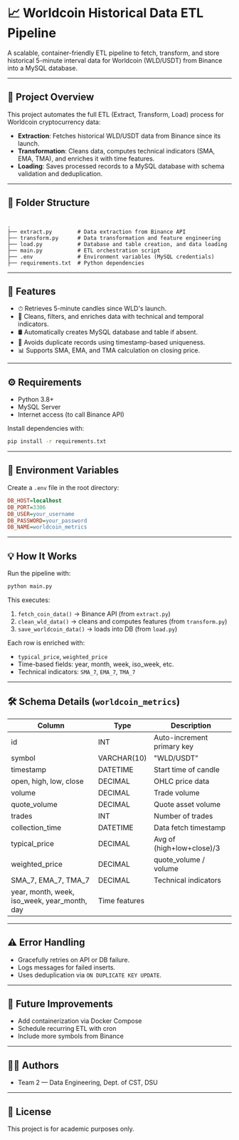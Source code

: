 # 📈 Worldcoin Historical Data ETL Pipeline

A scalable, container-friendly ETL pipeline to fetch, transform, and store historical 5-minute interval data for Worldcoin (WLD/USDT) from Binance into a MySQL database.

---

## 🚀 Project Overview

This project automates the full ETL (Extract, Transform, Load) process for Worldcoin cryptocurrency data:

- **Extraction**: Fetches historical WLD/USDT data from Binance since its launch.
- **Transformation**: Cleans data, computes technical indicators (SMA, EMA, TMA), and enriches it with time features.
- **Loading**: Saves processed records to a MySQL database with schema validation and deduplication.

---

## 📂 Folder Structure

```

.
├── extract.py        # Data extraction from Binance API
├── transform.py      # Data transformation and feature engineering
├── load.py           # Database and table creation, and data loading
├── main.py           # ETL orchestration script
├── .env              # Environment variables (MySQL credentials)
├── requirements.txt  # Python dependencies

````

---

## 🧪 Features

- ⏱ Retrieves 5-minute candles since WLD's launch.
- 🧼 Cleans, filters, and enriches data with technical and temporal indicators.
- 🛢 Automatically creates MySQL database and table if absent.
- 🔄 Avoids duplicate records using timestamp-based uniqueness.
- 📊 Supports SMA, EMA, and TMA calculation on closing price.

---

## ⚙️ Requirements

- Python 3.8+
- MySQL Server
- Internet access (to call Binance API)

Install dependencies with:

```bash
pip install -r requirements.txt
````

---

## 🔐 Environment Variables

Create a `.env` file in the root directory:

```ini
DB_HOST=localhost
DB_PORT=3306
DB_USER=your_username
DB_PASSWORD=your_password
DB_NAME=worldcoin_metrics
```

---

## 💡 How It Works

Run the pipeline with:

```bash
python main.py
```

This executes:

1. `fetch_coin_data()` → Binance API (from `extract.py`)
2. `clean_wld_data()` → cleans and computes features (from `transform.py`)
3. `save_worldcoin_data()` → loads into DB (from `load.py`)

Each row is enriched with:

* `typical_price`, `weighted_price`
* Time-based fields: year, month, week, iso\_week, etc.
* Technical indicators: `SMA_7`, `EMA_7`, `TMA_7`

---

## 🛠 Schema Details (`worldcoin_metrics`)

| Column                                         | Type          | Description                |
| ---------------------------------------------- | ------------- | -------------------------- |
| id                                             | INT           | Auto-increment primary key |
| symbol                                         | VARCHAR(10)   | "WLD/USDT"                 |
| timestamp                                      | DATETIME      | Start time of candle       |
| open, high, low, close                         | DECIMAL       | OHLC price data            |
| volume                                         | DECIMAL       | Trade volume               |
| quote\_volume                                  | DECIMAL       | Quote asset volume         |
| trades                                         | INT           | Number of trades           |
| collection\_time                               | DATETIME      | Data fetch timestamp       |
| typical\_price                                 | DECIMAL       | Avg of (high+low+close)/3  |
| weighted\_price                                | DECIMAL       | quote\_volume / volume     |
| SMA\_7, EMA\_7, TMA\_7                         | DECIMAL       | Technical indicators       |
| year, month, week, iso\_week, year\_month, day | Time features |                            |

---

## ⚠️ Error Handling

* Gracefully retries on API or DB failure.
* Logs messages for failed inserts.
* Uses deduplication via `ON DUPLICATE KEY UPDATE`.

---

## 📌 Future Improvements

* Add containerization via Docker Compose
* Schedule recurring ETL with cron
* Include more symbols from Binance

---

## 👨‍💻 Authors

* Team 2 — Data Engineering, Dept. of CST, DSU

---

## 📜 License

This project is for academic purposes only.

```
